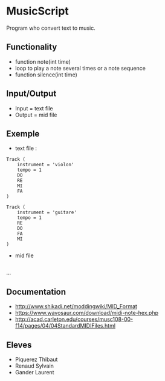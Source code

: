 # MusicScript

Program who convert text to music.

## Functionality
- function note(int time)
- loop to play a note several times or a note sequence
- function silence(int time)

## Input/Output
- Input = text file
- Output = mid file

## Exemple
- text file :

```
Track (
	instrument = 'violon'
	tempo = 1
	DO
	RE
	MI
	FA
)

Track (
	instrument = 'guitare'
	tempo = 1
	RE
	DO
	FA
	MI
)
```

- mid file

```

```

...

## Documentation

- http://www.shikadi.net/moddingwiki/MID_Format
- https://www.wavosaur.com/download/midi-note-hex.php
- http://acad.carleton.edu/courses/musc108-00-f14/pages/04/04StandardMIDIFiles.html

## Eleves
- Piquerez Thibaut
- Renaud Sylvain
- Gander Laurent
